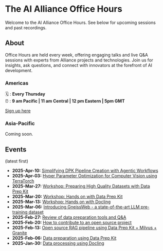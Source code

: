 # The AI Alliance Office Hours

Welcome to the AI Alliance Office Hours. See below for upcoming sessions and past recordings. 

<!-- <img src="assets/qrcode_the-ai-alliance.github.io.png" width="400px"> -->

## About

Office Hours are held every week, offering engaging talks and live Q&A sessions with experts from Alliance projects and technologies. Join us for insights, ask questions, and connect with innovators at the forefront of AI development.

###  Americas

🗓️ : **Every Thursday**  
⏰ : **9 am Pacific | 11 am Central | 12 pm Eastern | 5pm GMT**

[Sign up here](https://www.meetup.com/ibm-developer-sf-bay-area-meetup) 

###  Asia-Pacific

Coming soon.

## Events

(latest first)

- **2025-Apr-10:** [Simplifying DPK Pipeline Creation with Agentic Workflows](2025-04-10__dpk-pipeline-with-agentic-workflows.md)
- **2025-Apr-03:** [Hyper Parameter Optimization for Computer Vision using TerraTorch](2025-04-03__terratorch.md)
- **2025-Mar-27:** [Workshop: Preparing High Quality Datasets with Data Prep Kit](2025-03-27__high-quality-dataset-with-dpk.md)
- **2025-Mar-20:** [Workshop: Hands on with Data Prep Kit](2025-03-20__data-prep-kit-hands-on.md)
- **2025-Mar-13:** [Workshop: Hands on with Docling](2025-03-13__docling-hands-on.md)
- **2025-Mar-06:** [Introducing GneissWeb -  a state-of-the-art LLM pre-training dataset](2025-03-06__gneissweb.md)
- **2025-Feb-27:** [Review of data preparation tools and Q&A](2025-02-27__data-prep-review.md)
- **2025-Feb-20:** [How to contribute to an open source project](2025-02-20__contributing-open-source.md)
- **2025-Feb-13:** [Open source RAG pipeline using Data Prep Kit + Milvus + Granite](2025-02-13__RAG-dataprepkit-milvus-granite.md)
- **2025-Feb-06:** [Data preparation using Data Prep Kit](2025-02-06__data-prep-kit.md)
- **2025-Jan-30:** [Data processing using Docling](2025-01-30__docling.md)
